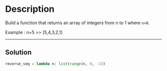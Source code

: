 # Description

Build a function that returns an array of integers from n to 1 where `n>0`.

Example : n=5 >> [5,4,3,2,1]

---

## Solution

```py
reverse_seq = lambda n: list(range(n, 0, -1))
```
